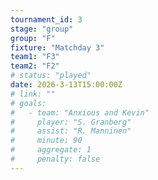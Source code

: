 ```yaml
---
tournament_id: 3
stage: "group"
group: "F"
fixture: "Matchday 3"
team1: "F3"
team2: "F2"
# status: "played"
date: 2026-3-13T15:00:00Z
# link: ""
# goals:
#   - team: "Anxious and Kevin"
#     player: "S. Granberg"
#     assist: "R. Manninen"
#     minute: 90
#     aggregate: 1
#     penalty: false
---
```

